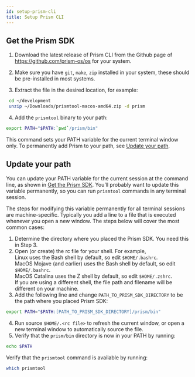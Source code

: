 ```yaml
---
id: setup-prism-cli
title: Setup Prism CLI
---
```


## Get the Prism SDK

1. Download the latest release of Prism CLI from the Github page of https://github.com/prism-os/os for your system.

2. Make sure you have `git`, `make`, `zip` installed in your system, these should be pre-installed in most systems.

3. Extract the file in the desired location, for example:
```bash
 cd ~/development
 unzip ~/Downloads/prismtool-macos-amd64.zip -d prism
```

4. Add the `prismtool` binary to your path:
```bash
export PATH="$PATH:`pwd`/prism/bin"
```
This command sets your PATH variable for the current terminal window only. To permanently add Prism to your path, see [Update your path](setup-prism-cli.md#update-your-path).

## Update your path

You can update your PATH variable for the current session at the command line, as shown in [Get the Prism SDK](setup-prism-cli.md#get-the-prism-sdk). You’ll probably want to update this variable permanently, so you can run `prismtool` commands in any terminal session.

The steps for modifying this variable permanently for all terminal sessions are machine-specific. Typically you add a line to a file that is executed whenever you open a new window. The steps below will cover the most common cases:

1. Determine the directory where you placed the Prism SDK. You need this in Step 3.
2. Open (or create) the rc file for your shell. For example,  
Linux uses the Bash shell by default, so edit `$HOME/.bashrc`.  
MacOS Mojave (and earlier) uses the Bash shell by default, so edit `$HOME/.bashrc`.  
MacOS Catalina uses the Z shell by default, so edit `$HOME/.zshrc`.  
If you are using a different shell, the file path and filename will be different on your machine.
3. Add the following line and change `PATH_TO_PRISM_SDK_DIRECTORY` to be the path where you placed Prism SDK:
```bash
export PATH="$PATH:[PATH_TO_PRISM_SDK_DIRECTORY]/prism/bin"
```
4. Run source `$HOME/.<rc file>` to refresh the current window, or open a new terminal window to automatically source the file.
5. Verify that the `prism/bin` directory is now in your PATH by running:
```bash
echo $PATH
```
Verify that the `prismtool` command is available by running:
```bash
which prismtool
```
